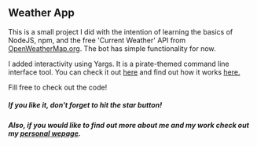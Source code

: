 ## Weather App
This is a small project I did with the intention of learning the basics of
NodeJS, npm, and the free 'Current Weather' API from [OpenWeatherMap.org](http://openweathermap.org). The bot has simple functionality for now. 

I added interactivity using Yargs. It is a pirate-themed command line interface tool. You can check it out [here](http://yargs.js.org) and find out how it works [here.](https://www.npmjs.com/package/yargs)

Fill free to check out the code!

##### If you like it, don't forget to hit the star button!

##### Also, if you would like to find out more about me and my work check out my [personal wepage](http://luisgraterol.github.io).
